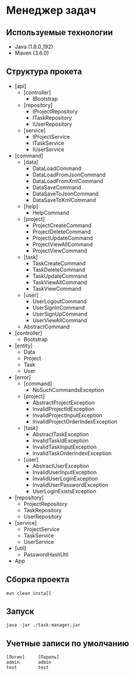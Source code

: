 # Менеджер задач

## Используемые технологии
* Java (1.8.0_192)
* Maven (3.6.0)

## Структура прокета
* [api]
    * [controller]
        * IBootstrap
    * [repository]
        * IProjectRepository
        * ITaskRepository
        * IUserRepository
    * [service]
        * IProjectService
        * ITaskService
        * IUserService
* [command]
    * [data]
        * DataLoadCommand
        * DataLoadFromJsonCommand
        * DataLoadFromXmlCommand
        * DataSaveCommand
        * DataSaveToJsonCommand
        * DataSaveToXmlCommand
    * [help]
        * HelpCommand
    * [project]
        * ProjectCreateCommand
        * ProjectDeleteCommand
        * ProjectUpdateCommand
        * ProjectViewAllCommand
        * ProjectViewCommand
    * [task]
        * TaskCreateCommand
        * TaskDeleteCommand
        * TaskUpdateCommand
        * TaskViewAllCommand
        * TaskViewCommand
    * [user]
        * UserLogoutCommand
        * UserSignInCommand
        * UserSignUpCommand
        * UserViewAllCommand
    * AbstractCommand
* [controller]
    * Bootstrap
* [entity]
    * Data
    * Project
    * Task
    * User
* [error]
    * [command]
        * NoSuchCommandsException
    * [project]
        * AbstractProjectException
        * InvalidProjectIdException
        * InvalidProjectInputException
        * InvalidProjectOrderIndexException
    * [task]
        * AbstractTaskException
        * InvalidTaskIdException
        * InvalidTaskInputException
        * InvalidTaskOrderIndexException
    * [user]
        * AbstractUserException
        * InvalidUserInputException
        * InvalidUserLoginException
        * InvalidUserPasswordException
        * UserLoginExistsException
* [repository]
    * ProjectRepository
    * TaskRepository
    * UserRepository
* [service]
    * ProjectService
    * TaskService
    * UserService
* [util]
    * PasswordHashUtil
* App

## Сборка проекта
    mvn clean install
 
## Запуск
    java -jar ./task-manager.jar

## Учетные записи по умолчанию
    [Логин]     [Пароль]
    admin       admin
    test        test
